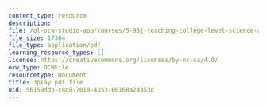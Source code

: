 ```yaml
---
content_type: resource
description: ''
file: /ol-ocw-studio-app/courses/5-95j-teaching-college-level-science-and-engineering-fall-2015/56159ddbc8d87018435300168a24353d_I7_PfCBBcFI.pdf
file_size: 17364
file_type: application/pdf
learning_resource_types: []
license: https://creativecommons.org/licenses/by-nc-sa/4.0/
ocw_type: OCWFile
resourcetype: Document
title: 3play pdf file
uid: 56159ddb-c8d8-7018-4353-00168a24353d
---
```

